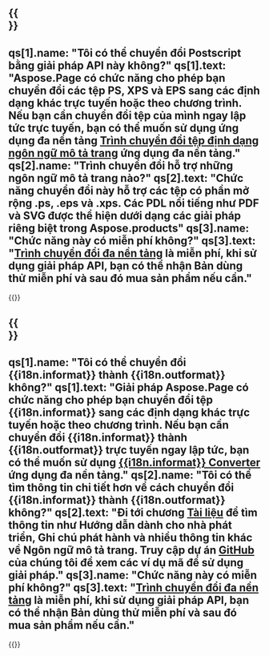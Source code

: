 ﻿---
meta: true
translation: true
deploy: false
---

{{<section faq>}}
---
qs[1].name: "Tôi có thể chuyển đổi Postscript bằng giải pháp API này không?"
qs[1].text: "Aspose.Page có chức năng cho phép bạn chuyển đổi các tệp PS, XPS và EPS sang các định dạng khác trực tuyến hoặc theo chương trình. Nếu bạn cần chuyển đổi tệp của mình ngay lập tức trực tuyến, bạn có thể muốn sử dụng ứng dụng đa nền tảng [Trình chuyển đổi tệp định dạng ngôn ngữ mô tả trang](https://products.aspose.app/page/conversion/) ứng dụng đa nền tảng."
qs[2].name: "Trình chuyển đổi hỗ trợ những ngôn ngữ mô tả trang nào?"
qs[2].text: "Chức năng chuyển đổi này hỗ trợ các tệp có phần mở rộng .ps, .eps và .xps. Các PDL nổi tiếng như PDF và SVG được thể hiện dưới dạng các giải pháp riêng biệt trong Aspose.products"
qs[3].name: "Chức năng này có miễn phí không?"
qs[3].text: "[Trình chuyển đổi đa nền tảng](https://products.aspose.app/page/conversion) là miễn phí, khi sử dụng giải pháp API, bạn có thể nhận Bản dùng thử miễn phí và sau đó mua sản phẩm nếu cần."
---

{{<import path="/meta/schemas.md" section="faq">}} 

{{<section faqchild>}}
---
qs[1].name: "Tôi có thể chuyển đổi {{i18n.informat}} thành {{i18n.outformat}} không?"
qs[1].text: "Giải pháp Aspose.Page có chức năng cho phép bạn chuyển đổi tệp {{i18n.informat}} sang các định dạng khác trực tuyến hoặc theo chương trình. Nếu bạn cần chuyển đổi {{i18n.informat}} thành {{i18n.outformat}} trực tuyến ngay lập tức, bạn có thể muốn sử dụng [{{i18n.informat}} Converter](https://products.aspose.app/page/convert/{{i18n.informatLower}}) ứng dụng đa nền tảng."
qs[2].name: "Tôi có thể tìm thông tin chi tiết hơn về cách chuyển đổi {{i18n.informat}} thành {{i18n.outformat}} không?"
qs[2].text: "Đi tới chương [Tài liệu](https://docs.aspose.com/page/) để tìm thông tin như Hướng dẫn dành cho nhà phát triển, Ghi chú phát hành và nhiều thông tin khác về Ngôn ngữ mô tả trang. Truy cập dự án [GitHub](https://github.com/aspose-page) của chúng tôi để xem các ví dụ mã để sử dụng giải pháp."
qs[3].name: "Chức năng này có miễn phí không?"
qs[3].text: "[Trình chuyển đổi đa nền tảng](https://products.aspose.app/page/conversion) là miễn phí, khi sử dụng giải pháp API, bạn có thể nhận Bản dùng thử miễn phí và sau đó mua sản phẩm nếu cần."
---

{{<import path="/meta/schemas.md" section="faq">}} 